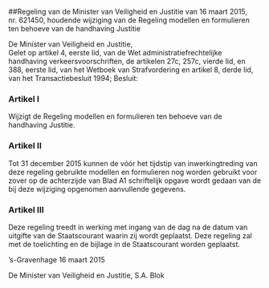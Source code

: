<meta http-equiv='Content-Type' content='text/html; charset=utf-8' />

##Regeling van de Minister van Veiligheid en Justitie van 16 maart 2015, nr. 621450, houdende wijziging van de Regeling modellen en formulieren ten behoeve van de handhaving Justitie

De Minister van Veiligheid en Justitie,  
Gelet op artikel 4, eerste lid, van de Wet administratiefrechtelijke handhaving verkeersvoorschriften, de artikelen 27c, 257c, vierde lid, en 388, eerste lid, van het Wetboek van Strafvordering en artikel 8, derde lid, van het Transactiebesluit 1994;
Besluit:    

### Artikel  I  

Wijzigt de Regeling modellen en formulieren ten behoeve van de handhaving Justitie. 

### Artikel  II  

Tot 31 december 2015 kunnen de vóór het tijdstip van inwerkingtreding van deze regeling gebruikte modellen en formulieren nog worden gebruikt voor zover op de achterzijde van Blad A1 schriftelijk opgave wordt gedaan van de bij deze wijziging opgenomen aanvullende gegevens. 

### Artikel  III  

Deze regeling treedt in werking met ingang van de dag na de datum van uitgifte van de Staatscourant waarin zij wordt geplaatst. 
Deze regeling zal met de toelichting en de bijlage in de Staatscourant worden geplaatst.   

’s-Gravenhage 
16 maart 2015   

De 
Minister van Veiligheid en Justitie, 
S.A. Blok     
